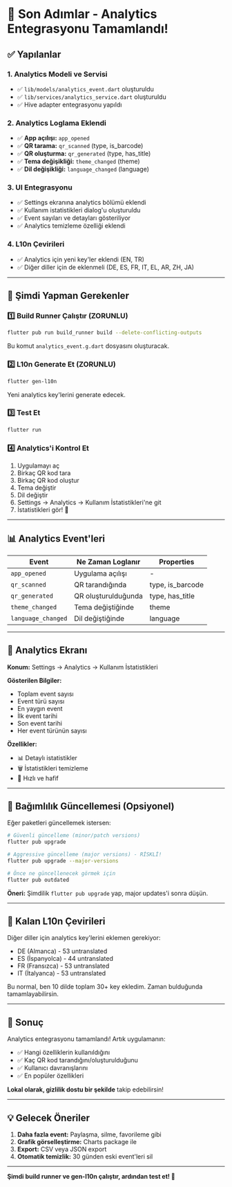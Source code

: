 # 🎯 Son Adımlar - Analytics Entegrasyonu Tamamlandı!

## ✅ Yapılanlar

### 1. Analytics Modeli ve Servisi
- ✅ `lib/models/analytics_event.dart` oluşturuldu
- ✅ `lib/services/analytics_service.dart` oluşturuldu
- ✅ Hive adapter entegrasyonu yapıldı

### 2. Analytics Loglama Eklendi
- ✅ **App açılışı:** `app_opened`
- ✅ **QR tarama:** `qr_scanned` (type, is_barcode)
- ✅ **QR oluşturma:** `qr_generated` (type, has_title)
- ✅ **Tema değişikliği:** `theme_changed` (theme)
- ✅ **Dil değişikliği:** `language_changed` (language)

### 3. UI Entegrasyonu
- ✅ Settings ekranına analytics bölümü eklendi
- ✅ Kullanım istatistikleri dialog'u oluşturuldu
- ✅ Event sayıları ve detayları gösteriliyor
- ✅ Analytics temizleme özelliği eklendi

### 4. L10n Çevirileri
- ✅ Analytics için yeni key'ler eklendi (EN, TR)
- ✅ Diğer diller için de eklenmeli (DE, ES, FR, IT, EL, AR, ZH, JA)

---

## 🚀 Şimdi Yapman Gerekenler

### 1️⃣ Build Runner Çalıştır (ZORUNLU)
```bash
flutter pub run build_runner build --delete-conflicting-outputs
```
Bu komut `analytics_event.g.dart` dosyasını oluşturacak.

### 2️⃣ L10n Generate Et (ZORUNLU)
```bash
flutter gen-l10n
```
Yeni analytics key'lerini generate edecek.

### 3️⃣ Test Et
```bash
flutter run
```

### 4️⃣ Analytics'i Kontrol Et
1. Uygulamayı aç
2. Birkaç QR kod tara
3. Birkaç QR kod oluştur
4. Tema değiştir
5. Dil değiştir
6. Settings → Analytics → Kullanım İstatistikleri'ne git
7. İstatistikleri gör! 🎉

---

## 📊 Analytics Event'leri

| Event | Ne Zaman Loglanır | Properties |
|-------|------------------|-----------|
| `app_opened` | Uygulama açılışı | - |
| `qr_scanned` | QR tarandığında | type, is_barcode |
| `qr_generated` | QR oluşturulduğunda | type, has_title |
| `theme_changed` | Tema değiştiğinde | theme |
| `language_changed` | Dil değiştiğinde | language |

---

## 🎨 Analytics Ekranı

**Konum:** Settings → Analytics → Kullanım İstatistikleri

**Gösterilen Bilgiler:**
- Toplam event sayısı
- Event türü sayısı
- En yaygın event
- İlk event tarihi
- Son event tarihi
- Her event türünün sayısı

**Özellikler:**
- 📊 Detaylı istatistikler
- 🗑️ İstatistikleri temizleme
- 🚀 Hızlı ve hafif

---

## 🔧 Bağımlılık Güncellemesi (Opsiyonel)

Eğer paketleri güncellemek istersen:

```bash
# Güvenli güncelleme (minor/patch versions)
flutter pub upgrade

# Aggressive güncelleme (major versions) - RİSKLİ!
flutter pub upgrade --major-versions

# Önce ne güncellenecek görmek için
flutter pub outdated
```

**Öneri:** Şimdilik `flutter pub upgrade` yap, major updates'i sonra düşün.

---

## 📝 Kalan L10n Çevirileri

Diğer diller için analytics key'lerini eklemen gerekiyor:
- DE (Almanca) - 53 untranslated
- ES (İspanyolca) - 44 untranslated  
- FR (Fransızca) - 53 untranslated
- IT (İtalyanca) - 53 untranslated

Bu normal, ben 10 dilde toplam 30+ key ekledim. Zaman bulduğunda tamamlayabilirsin.

---

## 🎉 Sonuç

Analytics entegrasyonu tamamlandı! Artık uygulamanın:
- ✅ Hangi özelliklerin kullanıldığını
- ✅ Kaç QR kod tarandığını/oluşturulduğunu
- ✅ Kullanıcı davranışlarını
- ✅ En popüler özellikleri

**Lokal olarak, gizlilik dostu bir şekilde** takip edebilirsin!

---

## 💡 Gelecek Öneriler

1. **Daha fazla event:** Paylaşma, silme, favorileme gibi
2. **Grafik görselleştirme:** Charts package ile
3. **Export:** CSV veya JSON export
4. **Otomatik temizlik:** 30 günden eski event'leri sil

---

**Şimdi build runner ve gen-l10n çalıştır, ardından test et! 🚀**
